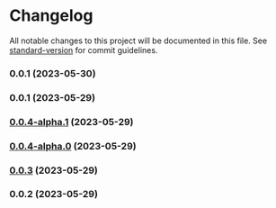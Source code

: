 # Changelog

All notable changes to this project will be documented in this file. See [standard-version](https://github.com/conventional-changelog/standard-version) for commit guidelines.

### 0.0.1 (2023-05-30)

### 0.0.1 (2023-05-29)

### [0.0.4-alpha.1](https://github.com/wayfu-id/wayfu-dom/compare/v0.0.4-alpha.0...v0.0.4-alpha.1) (2023-05-29)

### [0.0.4-alpha.0](https://github.com/wayfu-id/wayfu-dom/compare/v0.0.3...v0.0.4-alpha.0) (2023-05-29)

### [0.0.3](https://github.com/wayfu-id/wayfu-dom/compare/v0.0.2...v0.0.3) (2023-05-29)

### 0.0.2 (2023-05-29)
